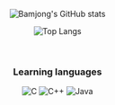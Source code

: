 <div align="center">

![Bamjong's GitHub stats](https://github-readme-stats.vercel.app/api?username=Bamjong&show_icons=true&theme=vue)


![Top Langs](https://github-readme-stats.vercel.app/api/top-langs/?username=Bamjong&layout=compact&theme=vue)



<br>

### Learning languages
![C](https://img.shields.io/badge/c-%2300599C.svg?style=for-the-badge&logo=c&logoColor=white)
![C++](https://img.shields.io/badge/c++-%2300599C.svg?style=for-the-badge&logo=c%2B%2B&logoColor=white)
![Java](https://img.shields.io/badge/java-%23ED8B00.svg?style=for-the-badge&logo=java&logoColor=white) 

</div>